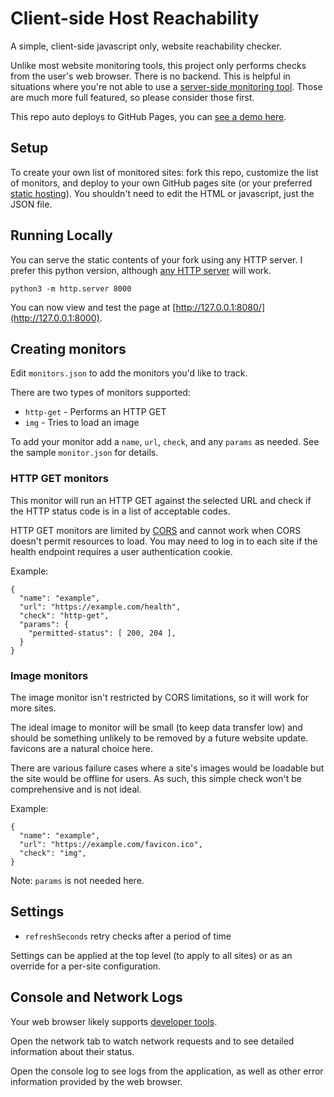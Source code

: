 # Client-side Host Reachability

A simple, client-side javascript only, website reachability checker.

Unlike most website monitoring tools, this project only performs checks from the user's web browser.
There is no backend.
This is helpful in situations where you're not able to use a [server-side monitoring tool](https://github.com/crazy-canux/awesome-monitoring).
Those are much more full featured, so please consider those first.

This repo auto deploys to GitHub Pages, you can [see a demo here](https://alexsci.com/host-reachability-check/).

## Setup

To create your own list of monitored sites: fork this repo, customize the list of monitors, and deploy to your own GitHub pages site (or your preferred [static hosting](https://github.com/b-long/awesome-static-hosting-and-cms#free-hosting)).
You shouldn't need to edit the HTML or javascript, just the JSON file.


## Running Locally

You can serve the static contents of your fork using any HTTP server.
I prefer this python version, although [any HTTP server](https://github.com/praharshjain/http-server-one-liners) will work.

    python3 -m http.server 8000

You can now view and test the page at [http://127.0.0.1:8080/](http://127.0.0.1:8000).


## Creating monitors

Edit `monitors.json` to add the monitors you'd like to track.

There are two types of monitors supported:
* `http-get` - Performs an HTTP GET
* `img` - Tries to load an image

To add your monitor add a `name`, `url`, `check`, and any `params` as needed.
See the sample `monitor.json` for details.


### HTTP GET monitors

This monitor will run an HTTP GET against the selected URL and check if the HTTP status code is in a list of acceptable codes.

HTTP GET monitors are limited by [CORS](https://developer.mozilla.org/en-US/docs/Web/HTTP/CORS) and cannot work when CORS doesn't permit resources to load.
You may need to log in to each site if the health endpoint requires a user authentication cookie.

Example:
```
{
  "name": "example",
  "url": "https://example.com/health",
  "check": "http-get",
  "params": {
    "permitted-status": [ 200, 204 ],
  }
}
```

### Image monitors

The image monitor isn't restricted by CORS limitations, so it will work for more sites.

The ideal image to monitor will be small (to keep data transfer low) and should be something unlikely to be removed by a future website update.
favicons are a natural choice here.

There are various failure cases where a site's images would be loadable but the site would be offline for users.
As such, this simple check won't be comprehensive and is not ideal.

Example:
```
{
  "name": "example",
  "url": "https://example.com/favicon.ico",
  "check": "img",
}
```
Note: `params` is not needed here.


## Settings

* `refreshSeconds` retry checks after a period of time

Settings can be applied at the top level (to apply to all sites) or as an override for a per-site configuration.


## Console and Network Logs

Your web browser likely supports [developer tools](https://www.computerhope.com/issues/ch002153.htm).

Open the network tab to watch network requests and to see detailed information about their status.

Open the console log to see logs from the application, as well as other error information provided by the web browser.

